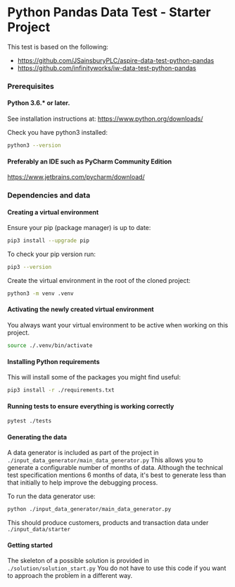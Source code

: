 # Python Pandas Data Test - Starter Project

This test is based on the following:

- https://github.com/JSainsburyPLC/aspire-data-test-python-pandas
- https://github.com/infinityworks/iw-data-test-python-pandas

### Prerequisites

#### Python 3.6.* or later.

See installation instructions at: https://www.python.org/downloads/

Check you have python3 installed:

```bash
python3 --version
```

#### Preferably an IDE such as PyCharm Community Edition

https://www.jetbrains.com/pycharm/download/

### Dependencies and data

#### Creating a virtual environment

Ensure your pip (package manager) is up to date:

```bash
pip3 install --upgrade pip
```

To check your pip version run:

```bash
pip3 --version
```

Create the virtual environment in the root of the cloned project:

```bash
python3 -m venv .venv
```

#### Activating the newly created virtual environment

You always want your virtual environment to be active when working on this project.

```bash
source ./.venv/bin/activate
```

#### Installing Python requirements

This will install some of the packages you might find useful:

```bash
pip3 install -r ./requirements.txt
```

#### Running tests to ensure everything is working correctly

```bash
pytest ./tests
```

#### Generating the data

A data generator is included as part of the project in `./input_data_generator/main_data_generator.py`
This allows you to generate a configurable number of months of data.
Although the technical test specification mentions 6 months of data, it's best to generate
less than that initially to help improve the debugging process.

To run the data generator use:

```bash
python ./input_data_generator/main_data_generator.py
```

This should produce customers, products and transaction data under `./input_data/starter`

#### Getting started

The skeleton of a possible solution is provided in `./solution/solution_start.py`
You do not have to use this code if you want to approach the problem in a different way.
